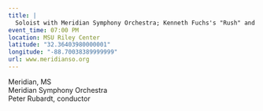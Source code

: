 ```yaml
---
title: |
  Soloist with Meridian Symphony Orchestra; Kenneth Fuchs's "Rush" and John Williams "Escapades"
event_time: 07:00 PM
location: MSU Riley Center
latitude: "32.36403980000001"
longitude: "-88.70038389999999"
url: www.meridianso.org
---
```

Meridian, MS<br>
Meridian Symphony Orchestra<br>
Peter Rubardt, conductor
